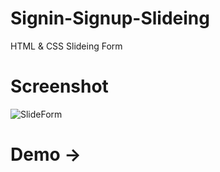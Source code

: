 # Signin-Signup-Slideing
HTML &amp; CSS Slideing Form

# Screenshot
![SlideForm](https://user-images.githubusercontent.com/67934444/153712722-658017fc-e0fd-4c1f-a2ca-d253b1d8c123.png)

# Demo ->

